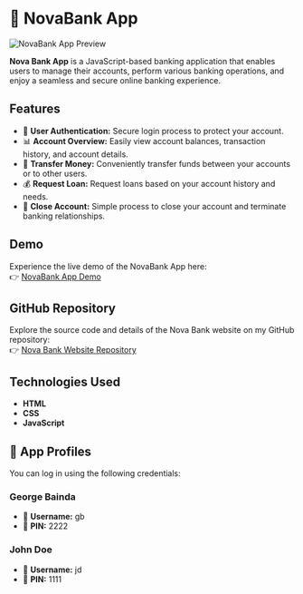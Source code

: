 # 🏦 NovaBank App

![NovaBank App Preview](https://github.com/user-attachments/assets/a7325ecd-3419-40b2-964b-4d6142a91030)

**Nova Bank App** is a JavaScript-based banking application that enables users to manage their accounts, perform various banking operations, and enjoy a seamless and secure online banking experience.

## Features
- 🔐 **User Authentication:** Secure login process to protect your account.
- 📊 **Account Overview:** Easily view account balances, transaction history, and account details.
- 💸 **Transfer Money:** Conveniently transfer funds between your accounts or to other users.
- 💰 **Request Loan:** Request loans based on your account history and needs.
- 🚪 **Close Account:** Simple process to close your account and terminate banking relationships.

## Demo
Experience the live demo of the NovaBank App here:  
👉 [NovaBank App Demo](https://novabankapp.netlify.app/)

## GitHub Repository
Explore the source code and details of the Nova Bank website on my GitHub repository:  
👉 [Nova Bank Website Repository](https://github.com/BAINDA/Nova-Bank-Website)

## Technologies Used
- **HTML**
- **CSS**
- **JavaScript**

## 📱 App Profiles
You can log in using the following credentials:

### George Bainda
- 👤 **Username:** gb  
- 🔐 **PIN:** 2222  

### John Doe
- 👤 **Username:** jd  
- 🔐 **PIN:** 1111  
